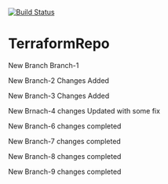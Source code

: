 [![Build Status](https://dev.azure.com/kgejara/Terraform/_apis/build/status/TerraformRepo_CI?branchName=master)](https://dev.azure.com/kgejara/Terraform/_build/latest?definitionId=33&branchName=master)

# TerraformRepo

New Branch Branch-1

New Branch-2 Changes Added

New Branch-3 Changes Added

New Brnach-4 changes Updated with some fix

New Branch-6 changes completed

New Branch-7 changes completed

New Branch-8 changes completed

New Branch-9 changes completed